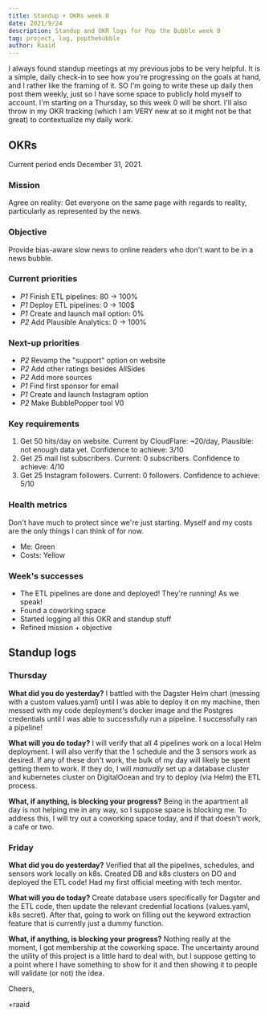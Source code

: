 ```yaml
---
title: Standup + OKRs week 0
date: 2021/9/24
description: Standup and OKR logs for Pop the Bubble week 0
tag: project, log, popthebubble
author: Raaid
---
```


I always found standup meetings at my previous jobs to be very helpful. It is a simple, daily check-in to see how you're progressing on the goals at hand, and I rather like the framing of it. SO I'm going to write these up daily then post them weekly, just so I have some space to publicly hold myself to account. I'm starting on a Thursday, so this week 0 will be short. I'll also throw in my OKR tracking (which I am VERY new at so it might not be that great) to contextualize my daily work.

## OKRs
Current period ends December 31, 2021.

### Mission
Agree on reality: Get everyone on the same page with regards to reality, particularly as represented by the news.

### Objective
Provide bias-aware slow news to online readers who don't want to be in a news bubble.

### Current priorities
- *P1* Finish ETL pipelines: 80 -> 100%
- *P1* Deploy ETL pipelines: 0 -> 100$
- *P1* Create and launch mail option: 0%
- *P2* Add Plausible Analytics: 0 -> 100%

### Next-up priorities
- *P2* Revamp the "support" option on website
- *P2* Add other ratings besides AllSides
- *P2* Add more sources
- *P1* Find first sponsor for email
- *P1* Create and launch Instagram option
- *P2* Make BubblePopper tool V0

### Key requirements
1. Get 50 hits/day on website. Current by CloudFlare: ~20/day, Plausible: not enough data yet. Confidence to achieve: 3/10
2. Get 25 mail list subscribers. Current: 0 subscribers. Confidence to achieve: 4/10
3. Get 25 Instagram followers. Current: 0 followers. Confidence to achieve: 5/10

### Health metrics
Don't have much to protect since we're just starting. Myself and my costs are the only things I can think of for now.
- Me: Green
- Costs: Yellow

### Week's successes
- The ETL pipelines are done and deployed! They're running! As we speak!
- Found a coworking space
- Started logging all this OKR and standup stuff
- Refined mission + objective

## Standup logs

### Thursday

**What did you do yesterday?** I battled with the Dagster Helm chart (messing with a custom values.yaml) until I was able to deploy it on my machine, then messed with my code deployment's docker image and the Postgres credentials until I was able to successfully run a pipeline. I successfully ran a pipeline!

**What will you do today?** I will verify that all 4 pipelines work on a local Helm deployment. I will also verify that the 1 schedule and the 3 sensors work as desired. If any of these don't work, the bulk of my day will likely be spent getting them to work. If they do, I will *manually* set up a database cluster and kubernetes cluster on DigitalOcean and try to deploy (via Helm) the ETL process.

**What, if anything, is blocking your progress?** Being in the apartment all day is not helping me in any way, so I suppose space is blocking me. To address this, I will try out a coworking space today, and if that doesn't work, a cafe or two.


### Friday

**What did you do yesterday?** Verified that all the pipelines, schedules, and sensors work locally on k8s. Created DB and k8s clusters on DO and deployed the ETL code! Had my first official meeting with tech mentor.

**What will you do today?** Create database users specifically for Dagster and the ETL code, then update the relevant credential locations (values.yaml, k8s secret). After that, going to work on filling out the keyword extraction feature that is currently just a dummy function.

**What, if anything, is blocking your progress?** Nothing really at the moment, I got membership at the coworking space. The uncertainty around the utility of this project is a little hard to deal with, but I suppose getting to a point where I have something to show for it and then showing it to people will validate (or not) the idea.

Cheers,

+raaid
